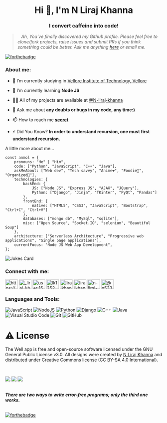 <h1 align="center">Hi 👋, I'm N Liraj Khanna</h1>
<h3 align="center">I convert caffeine into code!</h3>


> &nbsp;&nbsp; *Ah, You've finally discovered my Github profile. Please feel free to clone/fork projects, raise issues and submit PRs if you think something could be better. Ask me anything [here](https://www.linkedin.com/in/n-lirajkhanna/) or email me.*

[![forthebadge](https://forthebadge.com/images/badges/contains-17-coffee-cups.svg)](https://forthebadge.com)

<h3 align="left">About me:</h3>

- 🔭 I’m currently studying in [Vellore Institute of Technology, Vellore](https://vit.ac.in/)

- 🌱 I’m currently learning **Node JS**

- 👨‍💻 All of my projects are available at [@N-liraj-khanna](https://github.com/N-liraj-khanna?tab=repositories)

- 💬 Ask me about **any doubts or bugs in my code, any time:)**

- 📫 How to reach me **[secret](mailto:lirajkhanna2002@gmail.com)**

- ⚡ Did You Know?   **In order to understand recursion, one must first understand recursion.**

<p> A little more about me...</p>

```
const anmol = {
    pronouns: "He" | "Him",
    code: ["Python", "JavaScript", "C++", "Java"],
    askMeAbout: ["Web dev", "Tech savvy", "Anime❤️", "Foodie🍟", "Organized📁"],
    technologies: {
        backEnd: {
            JS: ["Node JS", "Express JS", "AJAX", "JQuery"],
            Python: ["Django", "Jinja", "TKinter", "PyQt", "Pandas"]
        },
        frontEnd: {
            native: ["HTML5", "CSS3", "JavaScript", "Bootstrap", "Ctrl+C", "Ctrl+V"]
        },
        databases: ["mongo db", "MySql", "sqlite"],
        misc: ["Open Source", "Socket.IO", "selenium", "Beautiful Soup"]
    },
    architecture: ["Serverless Architecture", "Progressive web applications", "Single page applications"],
    currentFocus: "Node JS Web App Development",
};

```


![Jokes Card](https://readme-jokes.vercel.app/api?hideBorder=1&qColor=%23f55d42&aColor=%2342b6f5&textColor=%2342b6f5&codeColor=%2342b6f5)
<p align="center">

<h3 align="left">Connect with me:</h3>
<p align="left">
<a href="https://linkedin.com/in/https://www.linkedin.com/in/n-liraj-khanna-227aa01ba/" target="blank"><img align="center" src="https://raw.githubusercontent.com/rahuldkjain/github-profile-readme-generator/master/src/images/icons/Social/linked-in-alt.svg" alt="https://www.linkedin.com/in/n-liraj-khanna-227aa01ba/" height="30" width="40" /></a>
<a href="https://twitter.com/_liraj_khanna_" target="blank"><img align="center" src="https://raw.githubusercontent.com/rahuldkjain/github-profile-readme-generator/master/src/images/icons/Social/twitter.svg" alt="_liraj_khanna_" height="30" width="40" /></a>
<a href="https://stackoverflow.com/users/user:15273963" target="blank"><img align="center" src="https://raw.githubusercontent.com/rahuldkjain/github-profile-readme-generator/master/src/images/icons/Social/stack-overflow.svg" alt="user:15273963" height="30" width="40" /></a>
<a href="https://www.codechef.com/users/lk1252" target="blank"><img align="center" src="https://cdn.jsdelivr.net/npm/simple-icons@3.1.0/icons/codechef.svg" alt="lk1252" height="30" width="40" /></a>
<a href="https://www.hackerrank.com/lirajkhanna2002" target="blank"><img align="center" src="https://raw.githubusercontent.com/rahuldkjain/github-profile-readme-generator/master/src/images/icons/Social/hackerrank.svg" alt="lirajkhanna2002" height="30" width="40" /></a>
<a href="https://codeforces.com/profile/lirajkhanna2002" target="blank"><img align="center" src="https://cdn.jsdelivr.net/npm/simple-icons@3.0.1/icons/codeforces.svg" alt="lirajkhanna2002" height="30" width="40" /></a>
<a href="https://www.leetcode.com/n-liraj-khanna" target="blank"><img align="center" src="https://raw.githubusercontent.com/rahuldkjain/github-profile-readme-generator/master/src/images/icons/Social/leet-code.svg" alt="n-liraj-khanna" height="30" width="40" /></a>
<a href="https://www.hackerearth.com/@n533" target="blank"><img align="center" src="https://raw.githubusercontent.com/rahuldkjain/github-profile-readme-generator/master/src/images/icons/Social/hackerearth.svg" alt="@n533" height="30" width="40" /></a>

<h3 align="left">Languages and Tools:</h3>

![JavaScript](https://img.shields.io/badge/javascript-%23323330.svg?style=for-the-badge&logo=javascript&logoColor=%23F7DF1E)
![NodeJS](https://img.shields.io/badge/node.js-6DA55F?style=for-the-badge&logo=node.js&logoColor=white)
![Python](https://img.shields.io/badge/python-3670A0?style=for-the-badge&logo=python&logoColor=ffdd54)
![Django](https://img.shields.io/badge/django-%23092E20.svg?style=for-the-badge&logo=django&logoColor=white)
![C++](https://img.shields.io/badge/c++-%2300599C.svg?style=for-the-badge&logo=c%2B%2B&logoColor=white)
![Java](https://img.shields.io/badge/java-%23ED8B00.svg?style=for-the-badge&logo=java&logoColor=white)
![Visual Studio Code](https://img.shields.io/badge/Visual%20Studio%20Code-0078d7.svg?style=for-the-badge&logo=visual-studio-code&logoColor=white)
![Git](https://img.shields.io/badge/git-%23F05033.svg?style=for-the-badge&logo=git&logoColor=white)
![GitHub](https://img.shields.io/badge/github-%23121011.svg?style=for-the-badge&logo=github&logoColor=white)


# ⚠️ License

The Well app is free and open-source software licensed under the GNU General Public License v3.0. All designs were created by [N Liraj Khanna](https://github.com/N-liraj-khanna) and distributed under Creative Commons license (CC BY-SA 4.0 International).

<br />


![](https://github-profile-summary-cards.vercel.app/api/cards/profile-details?username=N-liraj-khanna&theme=default)
![](https://github-profile-summary-cards.vercel.app/api/cards/most-commit-language?username=N-liraj-khanna&theme=default)
![](https://github-profile-summary-cards.vercel.app/api/cards/stats?username=N-liraj-khanna&theme=default)

</p>

<br>
<strong><em>There are two ways to write error-free programs; only the third one works.</em></strong>
<br>
<br>

[![forthebadge](https://forthebadge.com/images/badges/powered-by-black-magic.svg)](https://forthebadge.com)
